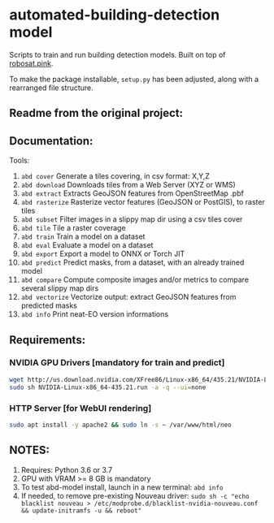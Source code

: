 # automated-building-detection model

Scripts to train and run building detection models. Built on top of [robosat.pink](https://github.com/dselivanov/robosat.pink).

To make the package installable, `setup.py` has been adjusted, along with a rearranged file structure.

## Readme from the original project:

## Documentation:
Tools:
1. `abd cover` Generate a tiles covering, in csv format: X,Y,Z
1. `abd download` Downloads tiles from a Web Server (XYZ or WMS)
1. `abd extract` Extracts GeoJSON features from OpenStreetMap .pbf
1. `abd rasterize` Rasterize vector features (GeoJSON or PostGIS), to raster tiles
1. `abd subset` Filter images in a slippy map dir using a csv tiles cover
1. `abd tile` Tile a raster coverage
1. `abd train` Train a model on a dataset
1. `abd eval` Evaluate a model on a dataset
1. `abd export` Export a model to ONNX or Torch JIT
1. `abd predict` Predict masks, from a dataset, with an already trained model
1. `abd compare` Compute composite images and/or metrics to compare several slippy map dirs
1. `abd vectorize` Vectorize output: extract GeoJSON features from predicted masks
1. `abd info` Print neat-EO version informations

## Requirements:
### NVIDIA GPU Drivers [mandatory for train and predict]
```bash
wget http://us.download.nvidia.com/XFree86/Linux-x86_64/435.21/NVIDIA-Linux-x86_64-435.21.run
sudo sh NVIDIA-Linux-x86_64-435.21.run -a -q --ui=none
```

### HTTP Server [for WebUI rendering]
```bash
sudo apt install -y apache2 && sudo ln -s ~ /var/www/html/neo
```

## NOTES:
1. Requires: Python 3.6 or 3.7
1. GPU with VRAM >= 8 GB is mandatory
1. To test abd-model install, launch in a new terminal: `abd info`
1. If needed, to remove pre-existing Nouveau driver: `sudo sh -c "echo blacklist nouveau > /etc/modprobe.d/blacklist-nvidia-nouveau.conf && update-initramfs -u && reboot"`
